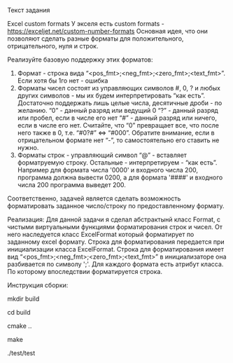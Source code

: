 Текст задания

Excel custom formats
У экселя есть custom formats - https://exceljet.net/custom-number-formats
Основная идея, что они позволяют сделать разные форматы для положительного, отрицательного, нуля и строк.

Реализуйте базовую поддержку этих форматов:
1. Формат - строка вида “<pos_fmt>;<neg_fmt>;<zero_fmt>;<text_fmt>”. Если хотя бы 1го нет - ошибка
2. Форматы чисел состоят из управляющих символов #, 0, ? и любых других символов - мы их будем интерпретировать “как есть”. Достаточно поддержать лишь целые числа, десятичные дроби - по желанию.
   “0” - данный разряд или ведущий 0
   “?” - данный разряд или пробел, если в числе его нет
   “#” - данный разряд или ничего, если в числе его нет.
   Считайте, что “0” превращает все, что после него также в 0, т.е. “#0?#” <=> “#000”.
   Обратите внимание, если в отрицательном формате нет “-”, то самостоятельно его ставить не нужно.
3. Форматы строк - управляющий символ “@” - вставляет форматруемую строку. Остальные - интерпретируем - “как есть”.
Например для формата числа '0000' и входного числа 200, программа должна вывести 0200, а для формата '####' и
входного числа 200 программа выведет 200.

Соответственно, задачей является сделать возможность форматировать заданное число/строку по предоставленному формату.

Реализация:
Для данной задачи я сделал абстрактынй класс Format, с чистыми виртуальными
функциями форматирования строк и чисел. От него наследуется класс ExcelFormat 
который форматирует по заданному excel формату. Строка для форматирования передается
при инициализации класса ExcelFormat. Строка для форматирования имеет вид 
“<pos_fmt>;<neg_fmt>;<zero_fmt>;<text_fmt>”  в инициализаторе она разбивается по 
символу ';'. Для каждого формата есть атрибут класса. По которому впоследствии
форматируется строка.

Инструкция сборки:

mkdir build

cd build 

cmake ..

make

./test/test
